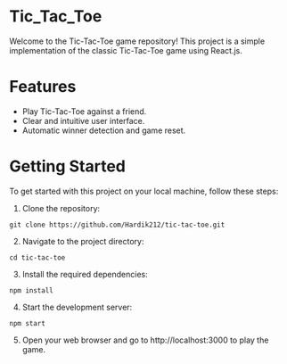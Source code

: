 # Tic_Tac_Toe
Welcome to the Tic-Tac-Toe game repository! This project is a simple implementation of the classic Tic-Tac-Toe game using React.js.

# Features
* Play Tic-Tac-Toe against a friend.
* Clear and intuitive user interface.
* Automatic winner detection and game reset.

# Getting Started
To get started with this project on your local machine, follow these steps:
1. Clone the repository:
```
git clone https://github.com/Hardik212/tic-tac-toe.git
```
2. Navigate to the project directory:
```
cd tic-tac-toe
```
3. Install the required dependencies:
```
npm install
```
4. Start the development server:
```
npm start
```
5. Open your web browser and go to http://localhost:3000 to play the game.

